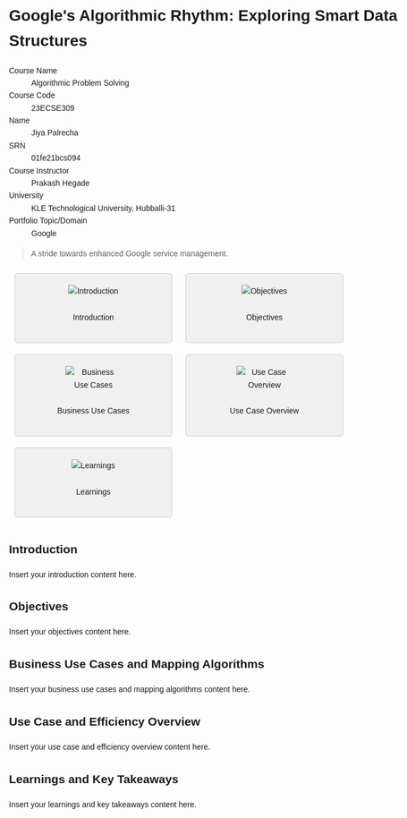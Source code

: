 <!DOCTYPE html>
<html lang="en">
<head>
<meta charset="UTF-8">
<meta name="viewport" content="width=device-width, initial-scale=1.0">
<title>Google's Algorithmic Rhythm: Exploring Smart Data Structures</title>
<style>
  body {
    font-family: Arial, sans-serif;
    line-height: 1.6;
    max-width: 800px;
    margin: 0 auto;
    padding: 20px;
  }
  .section-box {
    display: inline-block;
    width: 30%;
    margin: 10px;
    padding: 20px;
    background-color: #f0f0f0;
    border: 1px solid #ccc;
    border-radius: 5px;
    text-align: center;
    transition: background-color 0.3s ease;
    cursor: pointer;
  }
  .section-box:hover {
    background-color: #e0e0e0;
  }
  .section-box img {
    max-width: 100px;
    max-height: 100px;
    margin-bottom: 10px;
  }
</style>
</head>
<body>
  <h1>Google's Algorithmic Rhythm: Exploring Smart Data Structures</h1>

  <dl>
    <dt>Course Name</dt>
    <dd>Algorithmic Problem Solving</dd>
    <dt>Course Code</dt>
    <dd>23ECSE309</dd>
    <dt>Name</dt>
    <dd>Jiya Palrecha</dd>
    <dt>SRN</dt>
    <dd>01fe21bcs094</dd>
    <dt>Course Instructor</dt>
    <dd>Prakash Hegade</dd>
    <dt>University</dt>
    <dd>KLE Technological University, Hubballi-31</dd>
    <dt>Portfolio Topic/Domain</dt>
    <dd>Google</dd>
  </dl>

  <blockquote>A stride towards enhanced Google service management.</blockquote>

  <div class="section-box" onclick="location.href='#introduction';">
    <img src="path/to/introduction-image.jpg" alt="Introduction">
    <p>Introduction</p>
  </div>

  <div class="section-box" onclick="location.href='#objectives';">
    <img src="path/to/objectives-image.jpg" alt="Objectives">
    <p>Objectives</p>
  </div>

  <div class="section-box" onclick="location.href='#business-use-cases';">
    <img src="path/to/business-use-cases-image.jpg" alt="Business Use Cases">
    <p>Business Use Cases</p>
  </div>

  <div class="section-box" onclick="location.href='#use-case-overview';">
    <img src="path/to/use-case-overview-image.jpg" alt="Use Case Overview">
    <p>Use Case Overview</p>
  </div>

  <div class="section-box" onclick="location.href='#learnings';">
    <img src="path/to/learnings-image.jpg" alt="Learnings">
    <p>Learnings</p>
  </div>

  <!-- Add your content with corresponding IDs -->
  <h2 id="introduction">Introduction</h2>
  <p>Insert your introduction content here.</p>

  <h2 id="objectives">Objectives</h2>
  <p>Insert your objectives content here.</p>

  <h2 id="business-use-cases">Business Use Cases and Mapping Algorithms</h2>
  <p>Insert your business use cases and mapping algorithms content here.</p>

  <h2 id="use-case-overview">Use Case and Efficiency Overview</h2>
  <p>Insert your use case and efficiency overview content here.</p>

  <h2 id="learnings">Learnings and Key Takeaways</h2>
  <p>Insert your learnings and key takeaways content here.</p>

</body>
</html>
